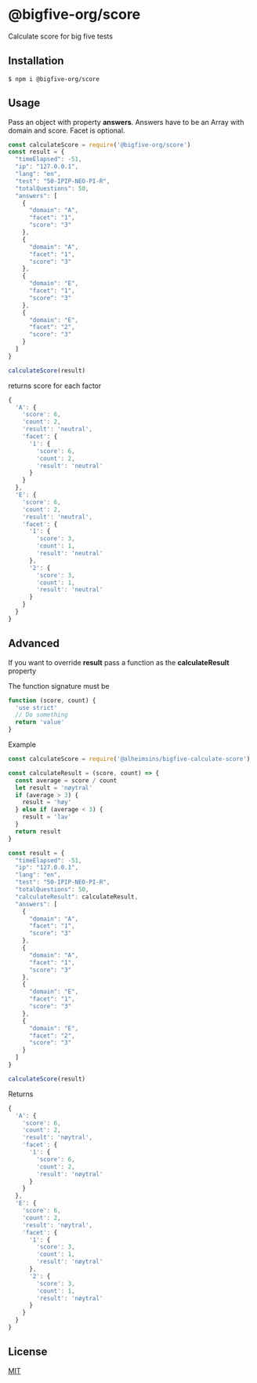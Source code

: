 # @bigfive-org/score

Calculate score for big five tests

## Installation

```
$ npm i @bigfive-org/score
```

## Usage

Pass an object with property **answers**.
Answers have to be an Array with domain and score. Facet is optional.

```JavaScript
const calculateScore = require('@bigfive-org/score')
const result = {
  "timeElapsed": -51,
  "ip": "127.0.0.1",
  "lang": "en",
  "test": "50-IPIP-NEO-PI-R",
  "totalQuestions": 50,
  "answers": [
    {
      "domain": "A",
      "facet": "1",
      "score": "3"
    },
    {
      "domain": "A",
      "facet": "1",
      "score": "3"
    },
    {
      "domain": "E",
      "facet": "1",
      "score": "3"
    },
    {
      "domain": "E",
      "facet": "2",
      "score": "3"
    }
  ]
}

calculateScore(result)
```

returns score for each factor

```JavaScript
{
  'A': {
    'score': 6,
    'count': 2,
    'result': 'neutral',
    'facet': {
      '1': {
        'score': 6,
        'count': 2,
        'result': 'neutral'
      }
    }
  },
  'E': {
    'score': 6,
    'count': 2,
    'result': 'neutral',
    'facet': {
      '1': {
        'score': 3,
        'count': 1,
        'result': 'neutral'
      },
      '2': {
        'score': 3,
        'count': 1,
        'result': 'neutral'
      }
    }
  }
}
```

## Advanced

If you want to override **result** pass a function as the **calculateResult** property

The function signature must be

```JavaScript
function (score, count) {
  'use strict'
  // Do something
  return 'value'
}
```

Example

```JavaScript
const calculateScore = require('@alheimsins/bigfive-calculate-score')

const calculateResult = (score, count) => {
  const average = score / count
  let result = 'nøytral'
  if (average > 3) {
    result = 'høy'
  } else if (average < 3) {
    result = 'lav'
  }
  return result
}

const result = {
  "timeElapsed": -51,
  "ip": "127.0.0.1",
  "lang": "en",
  "test": "50-IPIP-NEO-PI-R",
  "totalQuestions": 50,
  "calculateResult": calculateResult,
  "answers": [
    {
      "domain": "A",
      "facet": "1",
      "score": "3"
    },
    {
      "domain": "A",
      "facet": "1",
      "score": "3"
    },
    {
      "domain": "E",
      "facet": "1",
      "score": "3"
    },
    {
      "domain": "E",
      "facet": "2",
      "score": "3"
    }
  ]
}

calculateScore(result)
```

Returns

```JavaScript
{
  'A': {
    'score': 6,
    'count': 2,
    'result': 'nøytral',
    'facet': {
      '1': {
        'score': 6,
        'count': 2,
        'result': 'nøytral'
      }
    }
  },
  'E': {
    'score': 6,
    'count': 2,
    'result': 'nøytral',
    'facet': {
      '1': {
        'score': 3,
        'count': 1,
        'result': 'nøytral'
      },
      '2': {
        'score': 3,
        'count': 1,
        'result': 'nøytral'
      }
    }
  }
}
```

## License

[MIT](LICENSE)
